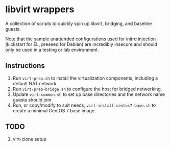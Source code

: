 # libvirt wrappers

A collection of scripts to quickly spin up libvirt, bridging, and baseline guests.

Note that the sample unattended configurations used for initrd injection (kickstart for EL, preseed for Debian) are incredibly insecure and should only be used in a testing or lab environment.

## Instructions

1. Run `virt-prep.sh` to install the virtualization components, including a default NAT network.
1. Run `virt-prep-bridge.sh` to configure the host for bridged networking.
1. Update `virt-common.sh` to set up base directories and the network name guests should join.
1. Run, or copy/modify to suit needs, `virt-install-centos7-base.sh` to create a minimal CentOS 7 base image.

## TODO

1. virt-clone setup

